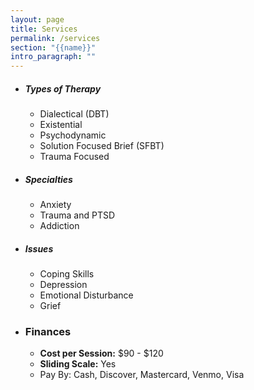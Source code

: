 ```yaml
---
layout: page
title: Services
permalink: /services
section: "{{name}}"
intro_paragraph: ""
---
```

* ##### Types of Therapy

  * Dialectical (DBT)
  * Existential
  * Psychodynamic
  * Solution Focused Brief (SFBT)
  * Trauma Focused
* ##### Specialties

  * Anxiety
  * Trauma and PTSD
  * Addiction
* ##### Issues

  * Coping Skills
  * Depression
  * Emotional Disturbance
  * Grief

<!---->

* ### Finances

  * **Cost per Session:** $90 - $120
  * **Sliding Scale:** Yes
  * Pay By: Cash, Discover, Mastercard, Venmo, Visa